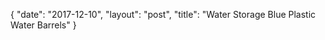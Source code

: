 {
   "date": "2017-12-10",
   "layout": "post",
   "title": "Water Storage Blue Plastic Water Barrels"
}

